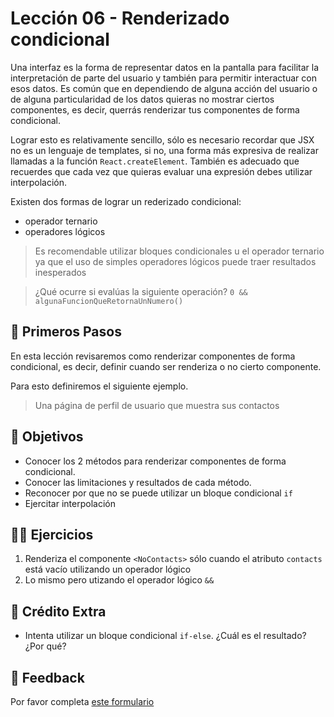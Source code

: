 # Lección 06 - Renderizado condicional

Una interfaz es la forma de representar datos en la pantalla para facilitar la interpretación de parte del usuario y también para permitir interactuar con esos datos. Es común que en dependiendo de alguna acción del usuario o de alguna particularidad de los datos quieras no mostrar ciertos componentes, es decir, querrás renderizar tus componentes de forma condicional.

Lograr esto es relativamente sencillo, sólo es necesario recordar que JSX no es un lenguaje de templates, si no, una forma más expresiva de realizar llamadas a la función `React.createElement`. También es adecuado que recuerdes que cada vez que quieras evaluar una expresión debes utilizar interpolación.

Existen dos formas de lograr un rederizado condicional:

- operador ternario
- operadores lógicos

> Es recomendable utilizar bloques condicionales u el operador ternario ya que el uso de simples operadores lógicos puede traer resultados inesperados

> ¿Qué ocurre si evalúas la siguiente operación? `0 && algunaFuncionQueRetornaUnNumero()`

## 🐾 Primeros Pasos

En esta lección revisaremos como renderizar componentes de forma condicional, es decir, definir cuando ser renderiza o no cierto componente.

Para esto definiremos el siguiente ejemplo.

> Una página de perfil de usuario que muestra sus contactos

## 🎯 Objetivos

- Conocer los 2 métodos para renderizar componentes de forma condicional.
- Conocer las limitaciones y resultados de cada método.
- Reconocer por que no se puede utilizar un bloque condicional `if`
- Ejercitar interpolación

## 🏋️‍♂️ Ejercicios

1. Renderiza el componente `<NoContacts>` sólo cuando el atributo `contacts` está vacío utilizando un operador lógico
2. Lo mismo pero utizando el operador lógico `&&`

## 🍬 Crédito Extra

- Intenta utilizar un bloque condicional `if-else`. ¿Cuál es el resultado? ¿Por qué?

## 📣 Feedback

Por favor completa [este formulario](https://docs.google.com/forms/d/e/1FAIpQLSfVXaAKvJ7aj_de08YTet3g4Go5FV7QrI9TJWkYI1UDg1KW6A/viewform?usp=pp_url&entry.1045988887=Lección%2006)
